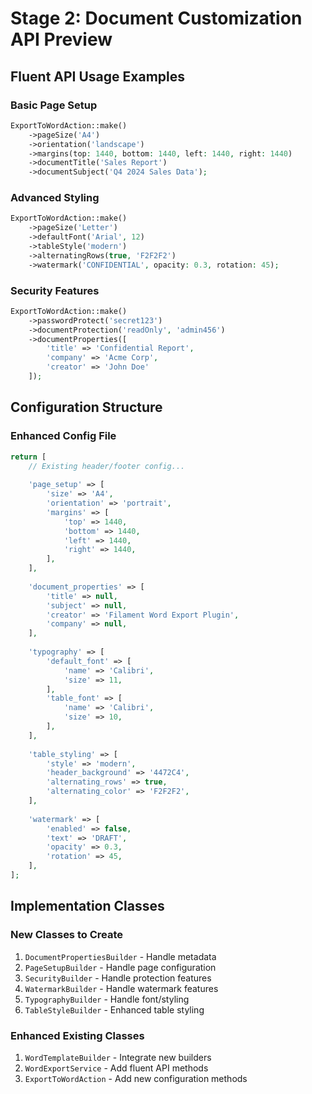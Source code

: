 # Stage 2: Document Customization API Preview

## Fluent API Usage Examples

### Basic Page Setup
```php
ExportToWordAction::make()
    ->pageSize('A4')
    ->orientation('landscape')
    ->margins(top: 1440, bottom: 1440, left: 1440, right: 1440)
    ->documentTitle('Sales Report')
    ->documentSubject('Q4 2024 Sales Data');
```

### Advanced Styling
```php
ExportToWordAction::make()
    ->pageSize('Letter')
    ->defaultFont('Arial', 12)
    ->tableStyle('modern')
    ->alternatingRows(true, 'F2F2F2')
    ->watermark('CONFIDENTIAL', opacity: 0.3, rotation: 45);
```

### Security Features
```php
ExportToWordAction::make()
    ->passwordProtect('secret123')
    ->documentProtection('readOnly', 'admin456')
    ->documentProperties([
        'title' => 'Confidential Report',
        'company' => 'Acme Corp',
        'creator' => 'John Doe'
    ]);
```

## Configuration Structure

### Enhanced Config File
```php
return [
    // Existing header/footer config...
    
    'page_setup' => [
        'size' => 'A4',
        'orientation' => 'portrait',
        'margins' => [
            'top' => 1440,
            'bottom' => 1440, 
            'left' => 1440,
            'right' => 1440,
        ],
    ],
    
    'document_properties' => [
        'title' => null,
        'subject' => null,
        'creator' => 'Filament Word Export Plugin',
        'company' => null,
    ],
    
    'typography' => [
        'default_font' => [
            'name' => 'Calibri',
            'size' => 11,
        ],
        'table_font' => [
            'name' => 'Calibri', 
            'size' => 10,
        ],
    ],
    
    'table_styling' => [
        'style' => 'modern',
        'header_background' => '4472C4',
        'alternating_rows' => true,
        'alternating_color' => 'F2F2F2',
    ],
    
    'watermark' => [
        'enabled' => false,
        'text' => 'DRAFT',
        'opacity' => 0.3,
        'rotation' => 45,
    ],
];
```

## Implementation Classes

### New Classes to Create
1. `DocumentPropertiesBuilder` - Handle metadata
2. `PageSetupBuilder` - Handle page configuration  
3. `SecurityBuilder` - Handle protection features
4. `WatermarkBuilder` - Handle watermark features
5. `TypographyBuilder` - Handle font/styling
6. `TableStyleBuilder` - Enhanced table styling

### Enhanced Existing Classes
1. `WordTemplateBuilder` - Integrate new builders
2. `WordExportService` - Add fluent API methods
3. `ExportToWordAction` - Add new configuration methods
